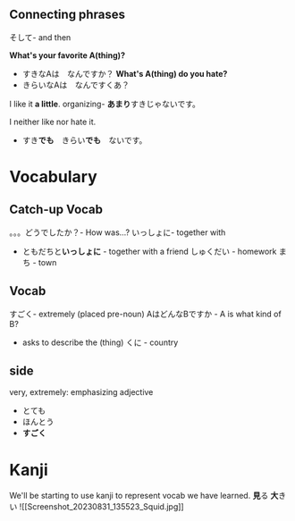 ## Connecting phrases
そして- and then

**What's your favorite A(thing)?**
- すきなAは　なんですか？
**What's A(thing) do you hate?**
- きらいなAは　なんですくあ？

I like it **a little**.
organizing- **あまり**すきじゃないです。

I neither like nor hate it.
- すき**でも**　きらい**でも**　ないです。

# Vocabulary
## Catch-up Vocab
。。。どうでしたか？- How was...?
いっしょに- together with
- ともだちと**いっしょに** - together with a friend
しゅくだい - homework
まち - town
## Vocab
すごく- extremely (placed pre-noun)
AはどんなBですか - A is what kind of B?
- asks to describe the (thing)
くに - country
## side
very, extremely: emphasizing adjective
- とても
- ほんとう
- **すごく**

# Kanji
We'll be starting to use kanji to represent vocab we have learned.
**見**る
**大**きい
![[Screenshot_20230831_135523_Squid.jpg]]